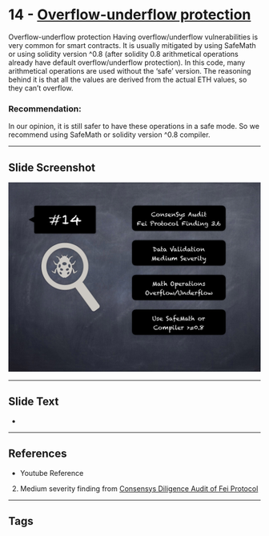 
# 14 - [Overflow-underflow protection](./Overflow-underflow%20protection.md)

Overflow-underflow protection Having overflow/underflow vulnerabilities is very common for smart contracts. It is usually mitigated by using SafeMath or using solidity version ^0.8 (after solidity 0.8 arithmetical operations already have default overflow/underflow protection). In this code, many arithmetical operations are used without the ‘safe’ version. The reasoning behind it is that all the values are derived from the actual ETH values, so they can’t overflow.
### Recommendation:
In our opinion, it is still safer to have these operations in a safe mode. So we recommend using SafeMath or solidity version ^0.8 compiler.
___
## Slide Screenshot
![014.png](../../images/7.%20Audit%20Findings%20101/014.png)
___
## Slide Text
- 
___
## References
- Youtube Reference
2. Medium severity finding from [Consensys Diligence Audit of Fei Protocol](https://consensys.net/diligence/audits/2021/01/fei-protocol/#overflow-underflow-protection)
___
## Tags
